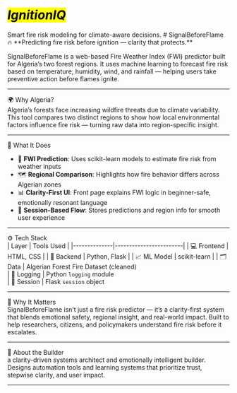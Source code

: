 <h1><mark><i>IgnitionIQ</i></mark></h1>
Smart fire risk modeling for climate-aware decisions.
# SignalBeforeFlame 🔥  
**Predicting fire risk before ignition — clarity that protects.**

SignalBeforeFlame is a web-based Fire Weather Index (FWI) predictor built for Algeria’s two forest regions. It uses machine learning to forecast fire risk based on temperature, humidity, wind, and rainfall — helping users take preventive action before flames ignite.

---

🌍 Why Algeria?  
Algeria’s forests face increasing wildfire threats due to climate variability. This tool compares two distinct regions to show how local environmental factors influence fire risk — turning raw data into region-specific insight.

---

🧠 What It Does  
- 🔎 **FWI Prediction**: Uses scikit-learn models to estimate fire risk from weather inputs  
- 🗺️ **Regional Comparison**: Highlights how fire behavior differs across Algerian zones  
- 📊 **Clarity-First UI**: Front page explains FWI logic in beginner-safe, emotionally resonant language  
- 🧠 **Session-Based Flow**: Stores predictions and region info for smooth user experience

---

⚙️ Tech Stack  
| Layer        | Tools Used            |
|--------------|------------------------|
| 💻 Frontend   | HTML, CSS              |
| 🧠 Backend    | Python, Flask          |
| 📈 ML Model   | scikit-learn           |
| 🗂️ Data       | Algerian Forest Fire Dataset (cleaned)  
| 🧾 Logging    | Python `logging` module  
| 🔐 Session    | Flask `session` object  

---

🚀 Why It Matters  
SignalBeforeFlame isn’t just a fire risk predictor — it’s a clarity-first system that blends emotional safety, regional insight, and real-world impact. Built to help researchers, citizens, and policymakers understand fire risk before it escalates.

---

👋 About the Builder  
a clarity-driven systems architect and emotionally intelligent builder. Designs automation tools and learning systems that prioritize trust, stepwise clarity, and user impact.

---


